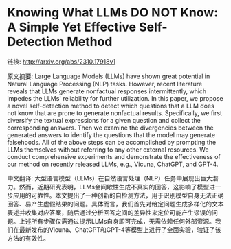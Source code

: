 # Knowing What LLMs DO NOT Know: A Simple Yet Effective Self-Detection Method

链接: http://arxiv.org/abs/2310.17918v1

原文摘要:
Large Language Models (LLMs) have shown great potential in Natural Language
Processing (NLP) tasks. However, recent literature reveals that LLMs generate
nonfactual responses intermittently, which impedes the LLMs' reliability for
further utilization. In this paper, we propose a novel self-detection method to
detect which questions that a LLM does not know that are prone to generate
nonfactual results. Specifically, we first diversify the textual expressions
for a given question and collect the corresponding answers. Then we examine the
divergencies between the generated answers to identify the questions that the
model may generate falsehoods. All of the above steps can be accomplished by
prompting the LLMs themselves without referring to any other external
resources. We conduct comprehensive experiments and demonstrate the
effectiveness of our method on recently released LLMs, e.g., Vicuna, ChatGPT,
and GPT-4.

中文翻译:
大型语言模型（LLMs）在自然语言处理（NLP）任务中展现出巨大潜力。然而，近期研究表明，LLMs会间歇性生成不真实的回答，这影响了模型进一步应用的可靠性。本文提出了一种创新的自检测方法，用于识别模型自身无法正确回答、易产生虚假结果的问题。具体而言，我们首先对给定问题生成多样化的文本表述并收集对应答案，随后通过分析回答之间的差异性来定位可能产生谬误的问题。上述所有步骤仅需通过提示LLMs自身即可完成，无需依赖任何外部资源。我们在最新发布的Vicuna、ChatGPT和GPT-4等模型上进行了全面实验，验证了该方法的有效性。
